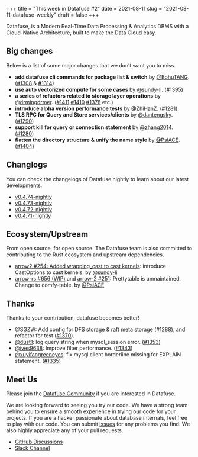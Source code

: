 +++
title = "This week in Datafuse #2"
date = 2021-08-11
slug = "2021-08-11-datafuse-weekly"
draft = false
+++

Datafuse, is a Modern Real-Time Data Processing & Analytics DBMS with a Cloud-Native Architecture, built to make the Data Cloud easy.

## Big changes

Below is a list of some major changes that we don’t want you to miss.

- **add datafuse cli commands for package list & switch** by [@BohuTANG](https://github.com/BohuTANG). ([#1308](https://github.com/datafuselabs/datafuse/pull/1308) & [#1314](https://github.com/datafuselabs/datafuse/pull/1314))
- **use auto vectorized compute for some cases** by [@sundy-li](https://github.com/sundy-li). ([#1395](https://github.com/datafuselabs/datafuse/pull/1395))
- **a series of refactors related to storage layer operations** by [@drmingdrmer](https://github.com/drmingdrmer). ([#1411](https://github.com/datafuselabs/datafuse/pull/1411) [#1410](https://github.com/datafuselabs/datafuse/pull/1410) [#1378](https://github.com/datafuselabs/datafuse/pull/1378) etc.)
- **introduce alpha version performance tests** by [@ZhiHanZ](https://github.com/ZhiHanZ). ([#1281](https://github.com/datafuselabs/datafuse/pull/1281))
- **TLS RPC for Query and Store services/clients** by [@dantengsky](https://github.com/dantengsky). ([#1290](https://github.com/datafuselabs/datafuse/pull/1290))
- **support kill for query or connection statement** by [@zhang2014](https://github.com/zhang2014). ([#1280](https://github.com/datafuselabs/datafuse/pull/1280))
- **flatten the directory structure & unify the name style** by [@PsiACE](https://github.com/PsiACE). ([#1404](https://github.com/datafuselabs/datafuse/pull/1404))

## Changlogs

You can check the changelogs of Datafuse nightly to learn about our latest developments.

- [v0.4.74-nightly](https://github.com/datafuselabs/datafuse/releases/tag/v0.4.74-nightly)
- [v0.4.73-nightly](https://github.com/datafuselabs/datafuse/releases/tag/v0.4.73-nightly)
- [v0.4.72-nightly](https://github.com/datafuselabs/datafuse/releases/tag/v0.4.72-nightly)
- [v0.4.71-nightly](https://github.com/datafuselabs/datafuse/releases/tag/v0.4.71-nightly)

## Ecosystem/Upstream

From open source, for open source. The Datafuse team is also committed to contributing to the Rust ecosystem and upstream dependencies.

- [arrow2 #254: Added wrapping_cast to cast kernels](https://github.com/jorgecarleitao/arrow2/pull/254): introduce CastOptions to cast kernels. by [@sundy-li](https://github.com/sundy-li)
- [arrow-rs #656 (WIP)](https://github.com/apache/arrow-rs/pull/656) and [arrow-2 #251](https://github.com/jorgecarleitao/arrow2/pull/251): Prettytable is unmaintained. Change to comfy-table. by [@PsiACE](https://github.com/PsiACE/)

## Thanks

Thanks to your contribution, datafuse becomes better!

- [@SGZW](https://github.com/SGZW): Add config for DFS storage & raft meta storage ([#1288](https://github.com/datafuselabs/datafuse/pull/1288)), and refactor for test ([#1370](https://github.com/datafuselabs/datafuse/pull/1370)).
- [@dust1](https://github.com/dust1): log query string when mysql_session error. ([#1353](https://github.com/datafuselabs/datafuse/pull/1353))
- [@ives9638](https://github.com/ives9638): Improve filter performance. ([#1343](https://github.com/datafuselabs/datafuse/pull/1343))
- [@xuyifangreeneyes](https://github.com/xuyifangreeneyes): fix mysql client borderline missing for EXPLAIN statement. ([#1335](https://github.com/datafuselabs/datafuse/pull/1335))

## Meet Us

Please join the [Datafuse Community](https://github.com/datafuselabs/) if you are interested in Datafuse.

We are looking forward to seeing you try our code. We have a strong team behind you to ensure a smooth experience in trying our code for your projects.
If you are a hacker passionate about database internals, feel free to play with our code.
You can submit [issues](https://github.com/datafuselabs/datafuse/issues) for any problems you find. We also highly appreciate any of your pull requests.

- [GitHub Discussions](https://github.com/datafuselabs/datafuse/discussions)
- [Slack Channel](https://datafusecloud.slack.com/join/shared_invite/zt-nojrc9up-50IRla1Y1h56rqwCTkkDJA)
